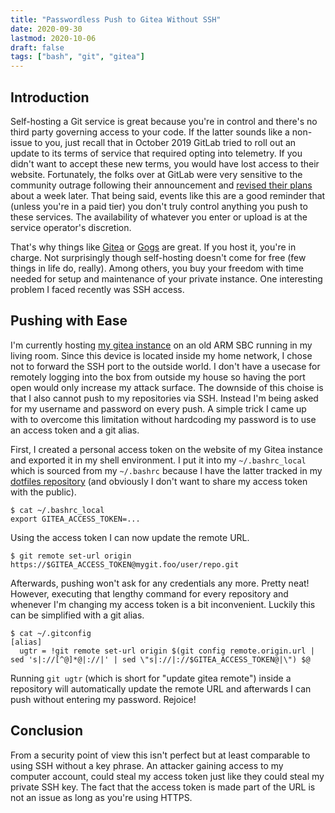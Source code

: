 ```yaml
---
title: "Passwordless Push to Gitea Without SSH"
date: 2020-09-30
lastmod: 2020-10-06
draft: false
tags: ["bash", "git", "gitea"]
---
```


## Introduction

Self-hosting a Git service is great because you're in control and there's no third party governing access to your code. If the latter sounds like a non-issue to you, just recall that in October 2019 GitLab tried to roll out an update to its terms of service that required opting into telemetry. If you didn't want to accept these new terms, you would have lost access to their website. Fortunately, the folks over at GitLab were very sensitive to the community outrage following their announcement and [revised their plans] about a week later. That being said, events like this are a good reminder that (unless you're in a paid tier) you don't truly control anything you push to these services. The availability of whatever you enter or upload is at the service operator's discretion.

That's why things like [Gitea] or [Gogs] are great. If you host it, you're in charge. Not surprisingly though self-hosting doesn't come for free (few things in life do, really). Among others, you buy your freedom with time needed for setup and maintenance of your private instance. One interesting problem I faced recently was SSH access.

## Pushing with Ease

I'm currently hosting [my gitea instance] on an old ARM SBC running in my living room. Since this device is located inside my home network, I chose not to forward the SSH port to the outside world. I don't have a usecase for remotely logging into the box from outside my house so having the port open would only increase my attack surface. The downside of this choise is that I also cannot push to my repositories via SSH. Instead I'm being asked for my username and password on every push. A simple trick I came up with to overcome this limitation without hardcoding my password is to use an access token and a git alias.

First, I created a personal access token on the website of my Gitea instance and exported it in my shell environment. I put it into my `~/.bashrc_local` which is sourced from my `~/.bashrc` because I have the latter tracked in my [dotfiles repository] (and obviously I don't want to share my access token with the public).

```
$ cat ~/.bashrc_local 
export GITEA_ACCESS_TOKEN=...
```

Using the access token I can now update the remote URL.

```
$ git remote set-url origin https://$GITEA_ACCESS_TOKEN@mygit.foo/user/repo.git
```

Afterwards, pushing won't ask for any credentials any more. Pretty neat! However, executing that lengthy command for every repository and whenever I'm changing my access token is a bit inconvenient. Luckily this can be simplified with a git alias.

```
$ cat ~/.gitconfig 
[alias]
  ugtr = !git remote set-url origin $(git config remote.origin.url | sed 's|://[^@]*@|://|' | sed \"s|://|://$GITEA_ACCESS_TOKEN@|\") $@
```

Running `git ugtr` (which is short for "update gitea remote") inside a repository will automatically update the remote URL and afterwards I can push without entering my password. Rejoice!

## Conclusion

From a security point of view this isn't perfect but at least comparable to using SSH without a key phrase. An attacker gaining access to my computer account, could steal my access token just like they could steal my private SSH key. The fact that the access token is made part of the URL is not an issue as long as you're using HTTPS.

[revised their plans]: https://about.gitlab.com/blog/2019/10/10/update-free-software-and-telemetry/
[Gitea]: https://gitea.io
[my gitea instance]: https://nosuchdomain.mooo.com/git/
[Gogs]: https://gogs.io/
[dotfiles repository]: https://nosuchdomain.mooo.com/git/doc/dotfiles